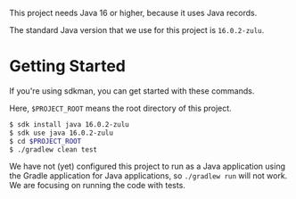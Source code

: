 This project needs Java 16 or higher, because it uses Java records.

The standard Java version that we use for this project is `16.0.2-zulu`.

# Getting Started

If you're using sdkman, you can get started with these commands.

Here, `$PROJECT_ROOT` means the root directory of this project.

```bash
$ sdk install java 16.0.2-zulu
$ sdk use java 16.0.2-zulu
$ cd $PROJECT_ROOT
$ ./gradlew clean test
```

We have not (yet) configured this project to run as a Java application
using the Gradle application for Java applications, so `./gradlew run`
will not work. We are focusing on running the code with tests.

